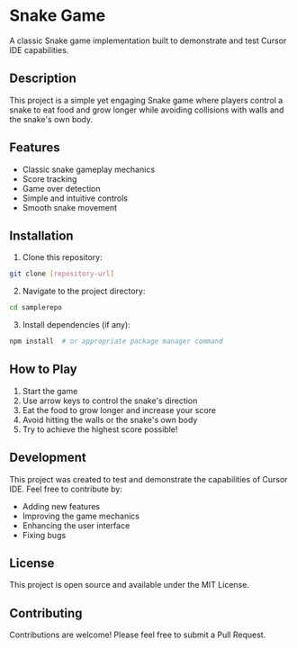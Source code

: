# Snake Game

A classic Snake game implementation built to demonstrate and test Cursor IDE capabilities.

## Description

This project is a simple yet engaging Snake game where players control a snake to eat food and grow longer while avoiding collisions with walls and the snake's own body.

## Features

- Classic snake gameplay mechanics
- Score tracking
- Game over detection
- Simple and intuitive controls
- Smooth snake movement

## Installation

1. Clone this repository:
```bash
git clone [repository-url]
```

2. Navigate to the project directory:
```bash
cd samplerepo
```

3. Install dependencies (if any):
```bash
npm install  # or appropriate package manager command
```

## How to Play

1. Start the game
2. Use arrow keys to control the snake's direction
3. Eat the food to grow longer and increase your score
4. Avoid hitting the walls or the snake's own body
5. Try to achieve the highest score possible!

## Development

This project was created to test and demonstrate the capabilities of Cursor IDE. Feel free to contribute by:

- Adding new features
- Improving the game mechanics
- Enhancing the user interface
- Fixing bugs

## License

This project is open source and available under the MIT License.

## Contributing

Contributions are welcome! Please feel free to submit a Pull Request.